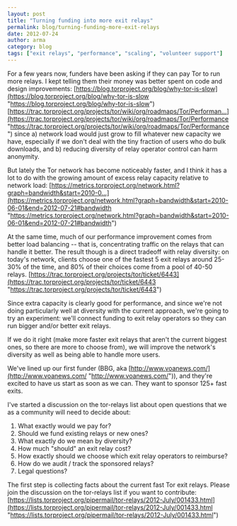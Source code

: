```yaml
---
layout: post
title: "Turning funding into more exit relays"
permalink: blog/turning-funding-more-exit-relays
date: 2012-07-24
author: arma
category: blog
tags: ["exit relays", "performance", "scaling", "volunteer support"]
---
```


For a few years now, funders have been asking if they can pay Tor to run more relays. I kept telling them their money was better spent on code and design improvements:
 [https://blog.torproject.org/blog/why-tor-is-slow](https://blog.torproject.org/blog/why-tor-is-slow "https://blog.torproject.org/blog/why-tor-is-slow")
 [https://trac.torproject.org/projects/tor/wiki/org/roadmaps/Tor/Performan...](https://trac.torproject.org/projects/tor/wiki/org/roadmaps/Tor/Performance "https://trac.torproject.org/projects/tor/wiki/org/roadmaps/Tor/Performance")
since a) network load would just grow to fill whatever new capacity we have, especially if we don't deal with the tiny fraction of users who do bulk downloads, and b) reducing diversity of relay operator control can harm anonymity.

But lately the Tor network has become noticeably faster, and I think it has a lot to do with the growing amount of excess relay capacity relative to network load:
 [https://metrics.torproject.org/network.html?graph=bandwidth&start=2010-0...](https://metrics.torproject.org/network.html?graph=bandwidth&start=2010-06-01&end=2012-07-21#bandwidth "https://metrics.torproject.org/network.html?graph=bandwidth&start=2010-06-01&end=2012-07-21#bandwidth")

At the same time, much of our performance improvement comes from better load balancing -- that is, concentrating traffic on the relays that can handle it better. The result though is a direct tradeoff with relay diversity: on today's network, clients choose one of the fastest 5 exit relays around 25-30% of the time, and 80% of their choices come from a pool of 40-50 relays.
 [https://trac.torproject.org/projects/tor/ticket/6443](https://trac.torproject.org/projects/tor/ticket/6443 "https://trac.torproject.org/projects/tor/ticket/6443")

Since extra capacity is clearly good for performance, and since we're not doing particularly well at diversity with the current approach, we're going to try an experiment: we'll connect funding to exit relay operators so they can run bigger and/or better exit relays.

If we do it right (make more faster exit relays that aren't the current biggest ones, so there are more to choose from), we will improve the network's diversity as well as being able to handle more users.

We've lined up our first funder (BBG, aka [http://www.voanews.com/](http://www.voanews.com/ "http://www.voanews.com/")), and they're excited to have us start as soon as we can. They want to sponsor 125+ fast exits.

I've started a discussion on the tor-relays list about open questions that we as a community will need to decide about:
1) What exactly would we pay for?
2) Should we fund existing relays or new ones?
4) What exactly do we mean by diversity?
5) How much "should" an exit relay cost?
6) How exactly should we choose which exit relay operators to reimburse?
7) How do we audit / track the sponsored relays?
8) Legal questions?

The first step is collecting facts about the current fast Tor exit relays. Please join the discussion on the tor-relays list if you want to contribute:
 [https://lists.torproject.org/pipermail/tor-relays/2012-July/001433.html](https://lists.torproject.org/pipermail/tor-relays/2012-July/001433.html "https://lists.torproject.org/pipermail/tor-relays/2012-July/001433.html")

